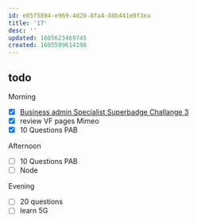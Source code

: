 ```yaml
---
id: e05f5894-e969-4d20-8fa4-80b441e0f3ea
title: '17'
desc: ''
updated: 1605623469745
created: 1605599614198
---
```


## todo

Morning
- [x] [Business admin Specialist Superbadge Challange 3](https://trailhead.salesforce.com/content/learn/superbadges/superbadge_business_specialist?trailmix_creator_id=strailhead&trailmix_slug=prepare-for-your-salesforce-administrator-credential)
- [x] review VF pages Mimeo
- [x] 10 Questions PAB

Afternoon
- [ ] 10 Questions PAB
- [ ] Node

Evening
- [ ] 20 questions
- [ ] learn 5G